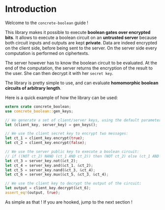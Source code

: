 # Introduction

Welcome to the `concrete-boolean` guide !

This library makes it possible to execute **boolean gates over encrypted bits**.
It allows to execute a boolean circuit on an **untrusted server** because both circuit inputs and
outputs are kept **private**.
Data are indeed encrypted on the client side, before being sent to the server.
On the server side every computation is performed on ciphertexts.

The server however has to know the boolean circuit to be evaluated.
At the end of the computation, the server returns the encryption of the result to the user.
She can then decrypt it with her `secret key`.

The library is pretty simple to use, and can evaluate **homomorphic boolean circuits of arbitrary
length**.

Here is a quick example of how the library can be used:

```rust
extern crate concrete_boolean;
use concrete_boolean::gen_keys;

// We generate a set of client/server keys, using the default parameters:
let (client_key, server_key) = gen_keys();

// We use the client secret key to encrypt two messages:
let ct_1 = client_key.encrypt(true);
let ct_2 = client_key.encrypt(false);

// We use the server public key to execute a boolean circuit:
// if ((NOT ct_2) NAND (ct_1 AND ct_2)) then (NOT ct_2) else (ct_1 AND ct_2)
let ct_3 = server_key.not(&ct_2);
let ct_4 = server_key.and(&ct_1, &ct_2);
let ct_5 = server_key.nand(&ct_3, &ct_4);
let ct_6 = server_key.mux(&ct_5, &ct_3, &ct_4);

// We use the client key to decrypt the output of the circuit:
let output = client_key.decrypt(&ct_6);
assert_eq!(output, true);
```

As simple as that ! If you are hooked, jump to the next section !
